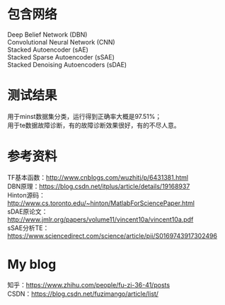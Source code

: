 # 包含网络
Deep Belief Network (DBN) <br />
Convolutional Neural Network (CNN) <br />
Stacked Autoencoder (sAE) <br />
Stacked Sparse Autoencoder (sSAE) <br />
Stacked Denoising Autoencoders (sDAE) <br />
# 测试结果
用于minst数据集分类，运行得到正确率大概是97.51%； <br />
用于te数据故障诊断，有的故障诊断效果很好，有的不尽人意。 <br />
# 参考资料
TF基本函数：http://www.cnblogs.com/wuzhitj/p/6431381.html <br />
DBN原理：https://blog.csdn.net/itplus/article/details/19168937 <br />
Hinton源码：http://www.cs.toronto.edu/~hinton/MatlabForSciencePaper.html <br />
sDAE原论文：http://www.jmlr.org/papers/volume11/vincent10a/vincent10a.pdf <br />
sSAE分析TE：https://www.sciencedirect.com/science/article/pii/S0169743917302496 <br />
# My blog
知乎：https://www.zhihu.com/people/fu-zi-36-41/posts <br />
CSDN：https://blog.csdn.net/fuzimango/article/list/ <br />
